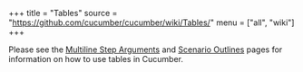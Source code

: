 +++
title = "Tables"
source = "https://github.com/cucumber/cucumber/wiki/Tables/"
menu = ["all", "wiki"]
+++

Please see the [Multiline Step Arguments](http://wiki.github.com/cucumber/cucumber/multiline-step-arguments) and [Scenario Outlines](http://wiki.github.com/cucumber/cucumber/scenario-outlines) pages for information on how to use tables in Cucumber.
